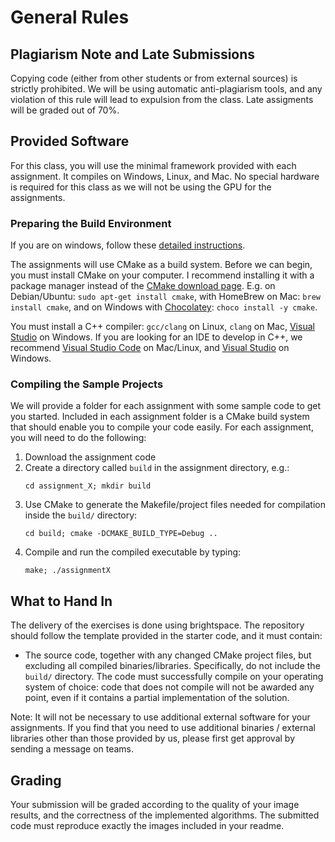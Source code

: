 General Rules
=============


Plagiarism Note and Late Submissions
------------------------------------

Copying code (either from other students or from external sources) is strictly prohibited. We will be using automatic anti-plagiarism tools, and any violation of this rule will lead to expulsion from the class. Late assigments will be graded out of 70%.


Provided Software
-----------------

For this class, you will use the minimal framework provided with each assignment. It compiles on Windows, Linux, and Mac. No special hardware is required for this class as we will not be using the GPU for the assignments.

### Preparing the Build Environment

If you are on windows, follow these [detailed instructions](Windows.md).

The assignments will use CMake as a build system. Before we can begin, you must install CMake on your computer.
I recommend installing it with a package manager instead of the [CMake download page](http://www.cmake.org/download/). E.g. on Debian/Ubuntu: `sudo apt-get install cmake`, with HomeBrew on Mac: `brew install cmake`, and on Windows with [Chocolatey](https://chocolatey.org/): `choco install -y cmake`.

You must install a C++ compiler: `gcc/clang` on Linux, `clang` on Mac, [Visual Studio](https://www.visualstudio.com/) on Windows. If you are looking for an IDE to develop in C++, we recommend [Visual Studio Code](https://code.visualstudio.com) on Mac/Linux, and [Visual Studio](https://www.visualstudio.com/) on Windows.

### Compiling the Sample Projects

We will provide a folder for each assignment with some sample code to get you started. Included in each assignment folder is a CMake build system that should enable you to compile your code easily.
For each assignment, you will need to do the following:

1. Download the assignment code
2. Create a directory called `build` in the assignment directory, e.g.:
   ```
   cd assignment_X; mkdir build
   ```
3. Use CMake to generate the Makefile/project files needed for compilation inside the `build/` directory:
   ```
   cd build; cmake -DCMAKE_BUILD_TYPE=Debug ..
   ```
4. Compile and run the compiled executable by typing:
   ```
   make; ./assignmentX
   ```


What to Hand In
---------------

The delivery of the exercises is done using brightspace. The repository should follow the template provided in the starter code, and it must contain:

- The source code, together with any changed CMake project files, but excluding all compiled binaries/libraries. Specifically, do not include the `build/` directory. The code must successfully compile on your operating system of choice: code that does not compile will not be awarded any point, even if it contains a partial implementation of the solution.


Note: It will not be necessary to use additional external software for your assignments. If you find that you need to use additional binaries / external libraries other than those provided by us, please first get approval by sending a message on teams.

Grading
-------

Your submission will be graded according to the quality of your image results, and the correctness of the implemented algorithms. The submitted code must reproduce exactly the images included in your readme.
